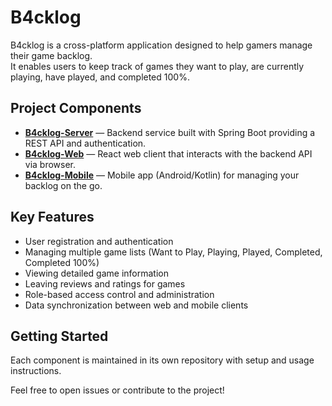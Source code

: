 # B4cklog

B4cklog is a cross-platform application designed to help gamers manage their game backlog.  
It enables users to keep track of games they want to play, are currently playing, have played, and completed 100%.

## Project Components

- [**B4cklog-Server**](https://github.com/B4cklog/B4cklog-Server) — Backend service built with Spring Boot providing a REST API and authentication.
- [**B4cklog-Web**](https://github.com/B4cklog/B4cklog-Web) — React web client that interacts with the backend API via browser.
- [**B4cklog-Mobile**](https://github.com/B4cklog/B4cklog-Mobile) — Mobile app (Android/Kotlin) for managing your backlog on the go.

## Key Features

- User registration and authentication
- Managing multiple game lists (Want to Play, Playing, Played, Completed, Completed 100%)
- Viewing detailed game information
- Leaving reviews and ratings for games
- Role-based access control and administration
- Data synchronization between web and mobile clients

## Getting Started

Each component is maintained in its own repository with setup and usage instructions.

Feel free to open issues or contribute to the project!
